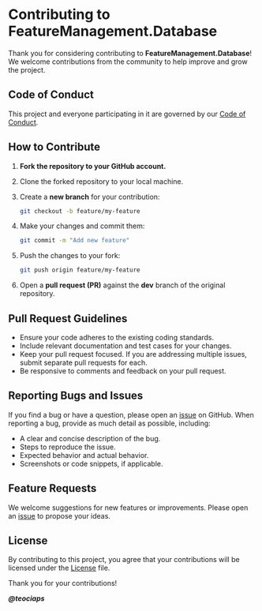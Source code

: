 # Contributing to FeatureManagement.Database

Thank you for considering contributing to **FeatureManagement.Database**! We welcome contributions from the community to help improve and grow the project.

## Code of Conduct

This project and everyone participating in it are governed by our [Code of Conduct](CODE_OF_CONDUCT.md).

## How to Contribute

1. **Fork the repository to your GitHub account.**
2. Clone the forked repository to your local machine.
3. Create a **new branch** for your contribution:

	```bash
	git checkout -b feature/my-feature
	```
	
4. Make your changes and commit them:

	```bash
	git commit -m "Add new feature"
	```

5. Push the changes to your fork:

	```bash
	git push origin feature/my-feature
	```

6. Open a **pull request (PR)** against the **dev** branch of the original repository.

## Pull Request Guidelines
- Ensure your code adheres to the existing coding standards.
- Include relevant documentation and test cases for your changes.
- Keep your pull request focused. If you are addressing multiple issues, submit separate pull requests for each.
- Be responsive to comments and feedback on your pull request.

## Reporting Bugs and Issues
If you find a bug or have a question, please open an [issue](https://github.com/teociaps/FeatureManagement.Database/issues/new/choose) on GitHub. When reporting a bug, provide as much detail as possible, including:

- A clear and concise description of the bug.
- Steps to reproduce the issue.
- Expected behavior and actual behavior.
- Screenshots or code snippets, if applicable.

## Feature Requests
We welcome suggestions for new features or improvements. Please open an [issue](https://github.com/teociaps/FeatureManagement.Database/issues/new?template=feature-request.yml) to propose your ideas.

## License
By contributing to this project, you agree that your contributions will be licensed under the [License](LICENSE) file.

Thank you for your contributions!

**_@teociaps_**